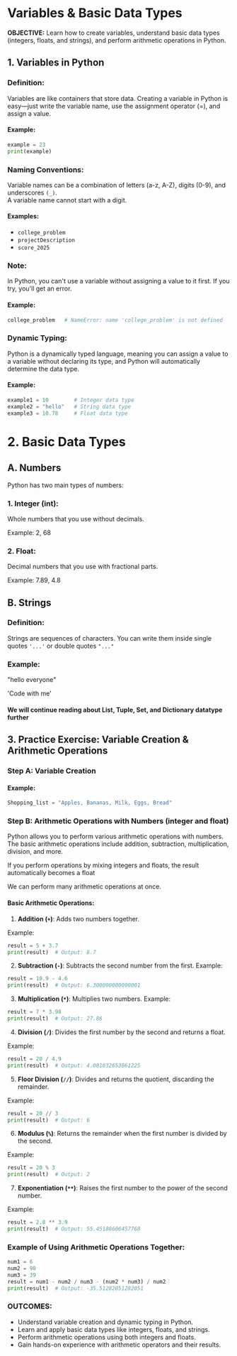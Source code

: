 # Variables & Basic Data Types

**OBJECTIVE:** Learn how to create variables, understand basic data types (integers, floats, and strings), and perform arithmetic operations in Python.

## 1. Variables in Python

### Definition:
Variables are like containers that store data. Creating a variable in Python is easy—just write the variable name, use the assignment operator (=), and assign a value.

#### Example:
```python
example = 23
print(example)
```

### Naming Conventions:
Variable names can be a combination of letters (a-z, A-Z), digits (0-9), and underscores `(_)`.  
A variable name cannot start with a digit.

#### Examples:
- `college_problem`
- `projectDescription`
- `score_2025`

### Note:
In Python, you can't use a variable without assigning a value to it first. If you try, you'll get an error.

#### Example:
```python
college_problem   # NameError: name 'college_problem' is not defined
```

### Dynamic Typing:
Python is a dynamically typed language, meaning you can assign a value to a variable without declaring its type, and Python will automatically determine the data type.

#### Example:
```python
example1 = 10        # Integer data type
example2 = "hello"   # String data type
example3 = 10.78     # Float data type
```

# 2. Basic Data Types

## A. Numbers

Python has two main types of numbers:

### 1. Integer (int):
Whole numbers that you use without decimals. 

Example: 2, 68

### 2. Float:
Decimal numbers that you use with fractional parts.

Example: 7.89, 4.8

## B. Strings

### Definition:
Strings are sequences of characters. You can write them inside single quotes `'...'` or double quotes `"..."`

### Example:
"hello everyone"

'Code with me'

#### We will continue reading about List, Tuple, Set, and Dictionary datatype further

## 3. Practice Exercise: Variable Creation & Arithmetic Operations

### Step A: Variable Creation

#### Example:

```python
Shopping_list = "Apples, Bananas, Milk, Eggs, Bread"
```

### Step B: Arithmetic Operations with Numbers (integer and float)

Python allows you to perform various arithmetic operations with numbers. The basic arithmetic operations include addition, subtraction, multiplication, division, and more.

If you perform operations by mixing integers and floats, the result automatically becomes a float

We can perform many arithmetic operations at once.

#### Basic Arithmetic Operations:

1. **Addition (`+`)**: Adds two numbers together.

Example:
```python
result = 5 + 3.7
print(result)  # Output: 8.7
```

2. **Subtraction (`-`)**: Subtracts the second number from the first.
Example:
```python
result = 10.9 - 4.6
print(result)  # Output: 6.300000000000001
```

3. **Multiplication (`*`)**: Multiplies two numbers.
Example:
```python
result = 7 * 3.98
print(result)  # Output: 27.86
```

4. **Division (`/`)**: Divides the first number by the second and returns a float.

Example:
```python
result = 20 / 4.9
print(result)  # Output: 4.081632653061225
```

5. **Floor Division (`//`)**: Divides and returns the quotient, discarding the remainder.

Example:
```python
result = 20 // 3
print(result)  # Output: 6
```

6. **Modulus (`%`)**: Returns the remainder when the first number is divided by the second.

Example:
```python
result = 20 % 3
print(result)  # Output: 2
```

7. **Exponentiation (`**`)**: Raises the first number to the power of the second number.
    
Example:

```python
result = 2.8 ** 3.9
print(result)  # Output: 55.45188606457768
```

### Example of Using Arithmetic Operations Together:

```python
num1 = 6
num2 = 98
num3 = 39
result = num1 - num2 / num3 - (num2 * num3) / num2
print(result)  # Output: -35.51282051282051
```

### **OUTCOMES:**

- Understand variable creation and dynamic typing in Python.
- Learn and apply basic data types like integers, floats, and strings.
- Perform arithmetic operations using both integers and floats.
- Gain hands-on experience with arithmetic operators and their results.